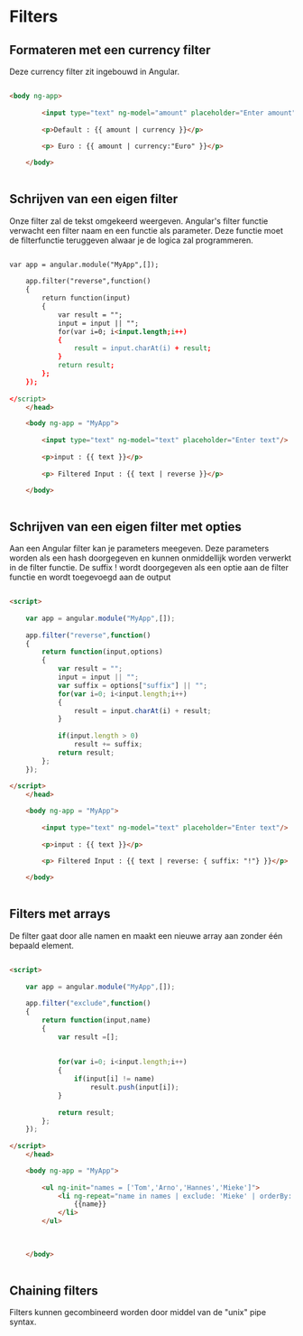 # Filters

## Formateren met een currency filter

Deze currency filter zit ingebouwd in Angular.

```html

<body ng-app>
		
		<input type="text" ng-model="amount" placeholder="Enter amount"/>
		
		<p>Default : {{ amount | currency }}</p>
		
		<p> Euro : {{ amount | currency:"Euro" }}</p>

	</body>
	
```

## Schrijven van een eigen filter

Onze filter zal de tekst omgekeerd weergeven. Angular's filter
functie verwacht een filter naam en een functie als parameter. Deze functie moet 
de filterfunctie teruggeven alwaar je de logica zal programmeren.

```html

var app = angular.module("MyApp",[]);
	
	app.filter("reverse",function()
	{
		return function(input)
		{
			var result = "";
			input = input || "";
			for(var i=0; i<input.length;i++)
			{
				result = input.charAt(i) + result;
			}
			return result;
		};
	});
	
</script>
	</head>

	<body ng-app = "MyApp">
		
		<input type="text" ng-model="text" placeholder="Enter text"/>
		
		<p>input : {{ text }}</p>
		
		<p> Filtered Input : {{ text | reverse }}</p>

	</body>
	
```

## Schrijven van een eigen filter met opties

Aan een Angular filter kan je parameters meegeven. Deze parameters worden als een hash doorgegeven en kunnen 
onmiddellijk worden verwerkt in de filter functie.
De suffix ! wordt doorgegeven als een optie aan de filter functie en wordt toegevoegd aan de output

```html

<script>
	
	var app = angular.module("MyApp",[]);
	
	app.filter("reverse",function()
	{
		return function(input,options)
		{
			var result = "";
			input = input || "";
			var suffix = options["suffix"] || "";
			for(var i=0; i<input.length;i++)
			{
				result = input.charAt(i) + result;
			}
			
			if(input.length > 0)
				result += suffix;
			return result;
		};
	});
	
</script>
	</head>

	<body ng-app = "MyApp">
		
		<input type="text" ng-model="text" placeholder="Enter text"/>
		
		<p>input : {{ text }}</p>
		
		<p> Filtered Input : {{ text | reverse: { suffix: "!"} }}</p>

	</body>
	

```

## Filters met arrays

De filter gaat door alle namen en maakt een nieuwe array aan zonder één bepaald element.

```html

<script>
	
	var app = angular.module("MyApp",[]);
	
	app.filter("exclude",function()
	{
		return function(input,name)
		{
			var result =[];
			
			
			for(var i=0; i<input.length;i++)
			{
				if(input[i] != name)
					result.push(input[i]);
			}
			
			return result;
		};
	});
	
</script>
	</head>

	<body ng-app = "MyApp">
		
		<ul ng-init="names = ['Tom','Arno','Hannes','Mieke']">
			<li ng-repeat="name in names | exclude: 'Mieke' | orderBy:'-name' ">
				{{name}}
			</li>
		</ul>
		
		

	</body>
	
```

## Chaining filters

Filters kunnen gecombineerd worden door middel van de "unix" pipe syntax.

